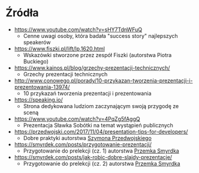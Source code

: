 # Źródła

* https://www.youtube.com/watch?v=sHY7TdnWFuQ
    + Cenne uwagi osoby, która badała "success story" najlepszych speakerów
* https://www.fiszki.pl/lift/lp,1620.html
    + Wskazówki stworzone przez zespół Fiszki (autorstwa Piotra Buckiego)
* https://www.kainos.pl/blog/grzechy-prezentacji-technicznych/
    + Grzechy prezentacji technicznych
* http://www.conowego.pl/porady/10-przykazan-tworzenia-prezentacji-i-prezentowania-13974/
    + 10 przykazań tworzenia prezentacji i prezentowania
* https://speaking.io/
    + Strona dedykowana ludziom zaczynającym swoją przygodę ze sceną
* https://www.youtube.com/watch?v=4PqZg5fAggQ
    + Prezentacja Sławka Sobótki na temat wystąpień publicznych
* https://przedwojski.com/2017/11/04/presentation-tips-for-developers/
    + Dobre praktyki autorstwa [Szymona Przedwojskiego](https://twitter.com/sprzedwojski)
* https://smyrdek.com/posts/przygotowanie-prezentacji/
    + Przygotowanie do prelekcji (cz. 1) autorstwa [Przemka Smyrdka](https://twitter.com/psmyrdek)
* https://smyrdek.com/posts/jak-robic-dobre-slajdy-prezentacje/
    + Przygotowanie do prelekcji (cz. 2) autorstwa [Przemka Smyrdka](https://twitter.com/psmyrdek)

